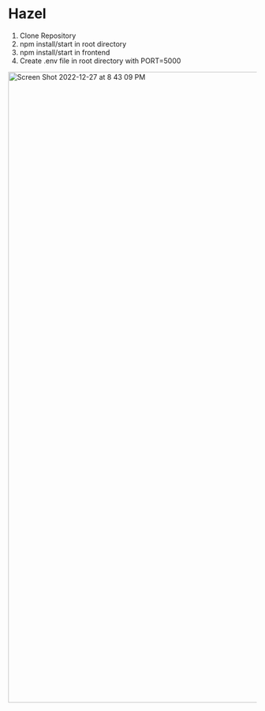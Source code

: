 # Hazel
1. Clone Repository
2. npm install/start in root directory
3. npm install/start in frontend
4. Create .env file in root directory with PORT=5000
<img width="1279" alt="Screen Shot 2022-12-27 at 8 43 09 PM" src="https://user-images.githubusercontent.com/32660271/209758658-664a1717-4a2c-4ca3-bea1-d5cf128994fb.png">

